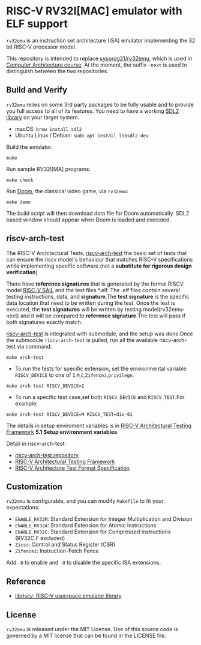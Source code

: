 # RISC-V RV32I[MAC] emulator with ELF support

`rv32emu` is an instruction set architecture (ISA) emulator implementing the 32 bit RISC-V processor model.

This repository is intended to replace [sysprog21/rv32emu](https://github.com/sysprog21/rv32emu), which is used in [Computer Architecture course](http://wiki.csie.ncku.edu.tw/arch/schedule). At the moment, the suffix `-next` is used to distinguish between the two repositories.

## Build and Verify

`rv32emu` relies on some 3rd party packages to be fully usable and to provide you full
access to all of its features. You need to have a working [SDL2 library](https://www.libsdl.org/)
on your target system.
* macOS: `brew install sdl2`
* Ubuntu Linux / Debian: `sudo apt install libsdl2-dev`

Build the emulator.
```shell
make
```

Run sample RV32I[MA] programs:
```shell
make check
```

Run [Doom](https://en.wikipedia.org/wiki/Doom_(1993_video_game)), the classical video game, via `rv32emu`:
```shell
make demo
```

The build script will then download data file for Doom automatically. SDL2 based window
should appear when Doom is loaded and executed.

## riscv-arch-test

The RISC-V Architectural Tests, [riscv-arch-test](https://github.com/riscv-non-isa/riscv-arch-test) the basic set of tests that can ensure the riscv model's behaviour that matches RISC-V specifications while implementing specific software.(not a **substitute for rigorous design verification**)

There have **reference signatures** that is generated by the formal RISCV model [RISC-V SAIL](https://github.com/riscv/sail-riscv) and the test files *.elf. The .elf files contain several testing instructions, data, and **signature**.The **test signature** is the specific data location that need to be written during the test. Once the test is executed, the **test signatures** will be written by testing model(rv32emu-next) and it will be compared to **reference signature**.The test will pass if both signatures exactly match.

[riscv-arch-test](https://github.com/riscv-non-isa/riscv-arch-test) is integrated with submodule, and the setup was done.Once the submodule `riscv-arch-test` is pulled, run all the available riscv-arch-test via command:
```shell
make arch-test
```

* To run the tests for specific extension, set the environmental variable `RISCV_DEVICE` to one of `I`,`M`,`C`,`Zifencei`,`privilege`.
```shell
make arch-test RISCV_DEVICE=I
```
* To run a specific test case,set both `RISCV_DEVICE` and `RISCV_TEST`.For example:
```shell
make arch-test RISCV_DEVICE=M RISCV_TEST=div-01
```
The details in setup enviroment variables is in [RISC-V Architectural Testing Framework](https://github.com/riscv-non-isa/riscv-arch-test/blob/master/doc/README.adoc) **5.1 Setup environment variables**.

Detail in riscv-arch-test:
* [riscv-arch-test repository](https://github.com/riscv-non-isa/riscv-arch-test)
* [RISC-V Architectural Testing Framework](https://github.com/riscv-non-isa/riscv-arch-test/blob/master/doc/README.adoc)
* [RISC-V Architecture Test Format Specification](https://github.com/riscv-non-isa/riscv-arch-test/blob/master/spec/TestFormatSpec.adoc)

## Customization

`rv32emu` is configurable, and you can modify `Makefile` to fit your expectations:
* `ENABLE_RV32M`: Standard Extension for Integer Multiplication and Division
* `ENABLE_RV32A`: Standard Extension for Atomic Instructions
* `ENABLE_RV32C`: Standard Extension for Compressed Instructions (RV32C.F excluded)
* `Zicsr`: Control and Status Register (CSR)
* `Zifencei`: Instruction-Fetch Fence

Add `-D` to enable and `-U` to disable the specific ISA extensions.

## Reference

* [libriscv: RISC-V userspace emulator library](https://github.com/fwsGonzo/libriscv)

## License
`rv32emu` is released under the MIT License.
Use of this source code is governed by a MIT license that can be found in the LICENSE file.
